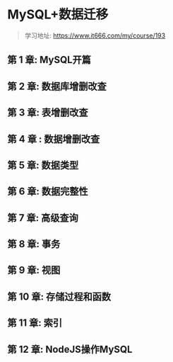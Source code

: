 # MySQL+数据迁移

> 学习地址: https://www.it666.com/my/course/193

## 第 1 章: MySQL开篇



## 第 2 章: 数据库增删改查



## 第 3 章: 表增删改查



## 第 4 章 : 数据增删改查



## 第 5 章: 数据类型



## 第 6 章: 数据完整性



## 第 7 章: 高级查询



## 第 8 章: 事务



## 第 9 章: 视图



## 第 10 章: 存储过程和函数



## 第 11 章: 索引



## 第 12 章: NodeJS操作MySQL

